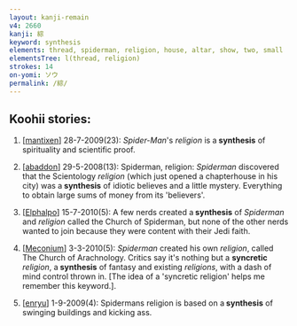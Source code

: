 ```yaml
---
layout: kanji-remain
v4: 2660
kanji: 綜
keyword: synthesis
elements: thread, spiderman, religion, house, altar, show, two, small
elementsTree: l(thread, religion)
strokes: 14
on-yomi: ソウ
permalink: /綜/
---
```


## Koohii stories: 

1) [<a href="http://kanji.koohii.com/profile/mantixen">mantixen</a>] 28-7-2009(23): <em>Spider-Man</em>&#039;s <em>religion</em> is a<strong> synthesis</strong> of spirituality and scientific proof.

2) [<a href="http://kanji.koohii.com/profile/abaddon">abaddon</a>] 29-5-2008(13): Spiderman, religion: <em>Spiderman</em> discovered that the Scientology <em>religion</em> (which just opened a chapterhouse in his city) was a<strong> synthesis</strong> of idiotic believes and a little mystery. Everything to obtain large sums of money from its &#039;believers&#039;.

3) [<a href="http://kanji.koohii.com/profile/Elphalpo">Elphalpo</a>] 15-7-2010(5): A few nerds created a<strong> synthesis</strong> of <em>Spiderman</em> and <em>religion</em> called the Church of Spiderman, but none of the other nerds wanted to join because they were content with their Jedi faith.

4) [<a href="http://kanji.koohii.com/profile/Meconium">Meconium</a>] 3-3-2010(5): <em>Spiderman</em> created his own <em>religion</em>, called The Church of Arachnology. Critics say it&#039;s nothing but a <strong>syncretic</strong> <em>religion</em>, a<strong> synthesis</strong> of fantasy and existing <em>religions</em>, with a dash of mind control thrown in. [The idea of a &#039;syncretic religion&#039; helps me remember this keyword.].

5) [<a href="http://kanji.koohii.com/profile/enryu">enryu</a>] 1-9-2009(4): Spidermans religion is based on a<strong> synthesis</strong> of swinging buildings and kicking ass.

